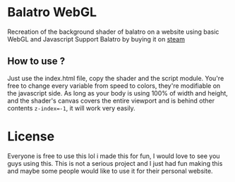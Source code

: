# Balatro WebGL
Recreation of the background shader of balatro on a website using basic WebGL and Javascript
Support Balatro by buying it on [steam](https://store.steampowered.com/app/2379780/Balatro)
## How to use ?
Just use the index.html file, copy the shader and the script module. You're free to change every variable from speed to colors, they're modifiable on the javascript side.
As long as your body is using 100% of width and height, and the shader's canvas covers the entire viewport and is behind other contents `z-index=-1`, it will work very easily.
# License
Everyone is free to use this lol i made this for fun, I would love to see you guys using this. This is not a serious project and I just had fun making this and maybe some people would like to use it for their personal website.
